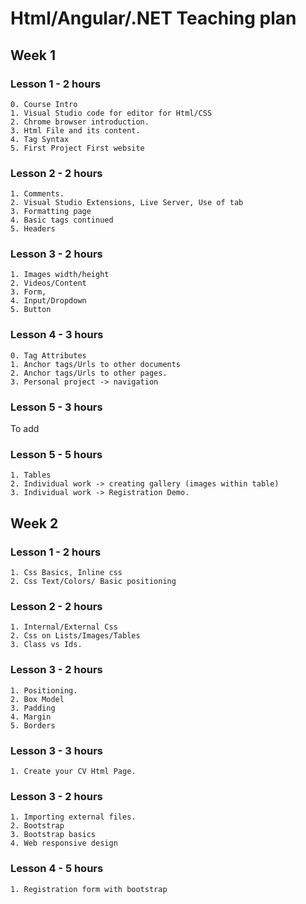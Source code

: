 
# Html/Angular/.NET Teaching plan

## Week 1

### Lesson 1 - 2 hours

    0. Course Intro
    1. Visual Studio code for editor for Html/CSS
    2. Chrome browser introduction.
    3. Html File and its content.
    4. Tag Syntax
    5. First Project First website

### Lesson 2 - 2 hours

    1. Comments.
    2. Visual Studio Extensions, Live Server, Use of tab
    3. Formatting page
    4. Basic tags continued
    5. Headers

### Lesson 3 - 2 hours

    1. Images width/height
    2. Videos/Content
    3. Form, 
    4. Input/Dropdown
    5. Button

### Lesson 4 - 3 hours

    0. Tag Attributes
    1. Anchor tags/Urls to other documents
    2. Anchor tags/Urls to other pages.
    3. Personal project -> navigation

### Lesson 5 - 3 hours

   To add

### Lesson 5 - 5 hours

    1. Tables 
    2. Individual work -> creating gallery (images within table)
    3. Individual work -> Registration Demo.

## Week 2

### Lesson 1 - 2 hours

    1. Css Basics, Inline css
    2. Css Text/Colors/ Basic positioning

### Lesson 2 - 2 hours

    1. Internal/External Css
    2. Css on Lists/Images/Tables 
    3. Class vs Ids.

### Lesson 3 - 2 hours

    1. Positioning.
    2. Box Model
    3. Padding
    4. Margin
    5. Borders

### Lesson 3 - 3 hours

    1. Create your CV Html Page.

### Lesson 3 - 2 hours

    1. Importing external files.
    2. Bootstrap
    3. Bootstrap basics
    4. Web responsive design

### Lesson 4 - 5 hours

    1. Registration form with bootstrap


